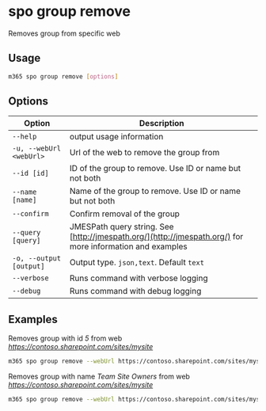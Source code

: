 # spo group remove

Removes group from specific web

## Usage

```sh
m365 spo group remove [options]
```

## Options

Option|Description
------|-----------
`--help`|output usage information
`-u, --webUrl <webUrl>`|Url of the web to remove the group from
`--id [id]`|ID of the group to remove. Use ID or name but not both
`--name [name]`|Name of the group to remove. Use ID or name but not both
`--confirm`|Confirm removal of the group
`--query [query]`|JMESPath query string. See [http://jmespath.org/](http://jmespath.org/) for more information and examples
`-o, --output [output]`|Output type. `json,text`. Default `text`
`--verbose`|Runs command with verbose logging
`--debug`|Runs command with debug logging

## Examples

Removes group with id _5_ from web _https://contoso.sharepoint.com/sites/mysite_

```sh
m365 spo group remove --webUrl https://contoso.sharepoint.com/sites/mysite --id 5
```

Removes group with name _Team Site Owners_ from web _https://contoso.sharepoint.com/sites/mysite_

```sh
m365 spo group remove --webUrl https://contoso.sharepoint.com/sites/mysite --name "Team Site Owners"
```

